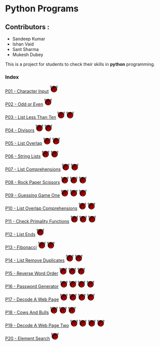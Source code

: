 #  Python Programs
## Contributors :
* Sandeep Kumar
* Ishan Vaid
* Sant Sharma
* Mukesh Dubey

This is a project for students to check their skills in **python** programming.
### Index

[P01 - Character Input](characterinput.md) ![Difficulty Level](diff.png "Difficulty level" )

[P02 - Odd or Even](oddoreven.md) ![Difficulty Level](diff.png "Difficulty level" )

[P03 - List Less Than Ten](listlessthanten.md) ![Difficulty Level](diff.png "Difficulty level" ) ![Difficulty Level](diff.png "Difficulty level" )

[P04 - Divisors](divisior.md) ![Difficulty Level](diff.png "Difficulty level" ) ![Difficulty Level](diff.png "Difficulty level" )

[P05 - List Overlap](listoverlap.md) ![Difficulty Level](diff.png "Difficulty level" ) ![Difficulty Level](diff.png "Difficulty level" )

[P06 - String Lists](Stringlists.md) ![Difficulty Level](diff.png "Difficulty level" ) ![Difficulty Level](diff.png "Difficulty level" )

[P07 - List Comprehensions](ListComprehensions.md) ![Difficulty Level](diff.png "Difficulty level" ) ![Difficulty Level](diff.png "Difficulty level" )

[P08 - Rock Paper Scissors](rockpaperscissors.md) ![Difficulty Level](diff.png "Difficulty level" ) ![Difficulty Level](diff.png "Difficulty level" ) ![Difficulty Level](diff.png "Difficulty level" )

[P09 - Guessing Game One](guessinggameone.md) ![Difficulty Level](diff.png "Difficulty level" ) ![Difficulty Level](diff.png "Difficulty level" ) ![Difficulty Level](diff.png "Difficulty level" )

[P10 - List Overlap Comprehensions](listoverlapcomprehensions.md) ![Difficulty Level](diff.png "Difficulty level" ) ![Difficulty Level](diff.png "Difficulty level" )

[P11 - Check Primality Functions](checkprimality.md) ![Difficulty Level](diff.png "Difficulty level" ) ![Difficulty Level](diff.png "Difficulty level" ) ![Difficulty Level](diff.png "Difficulty level" )

[P12 - List Ends](listends.md) ![Difficulty Level](diff.png "Difficulty level" )

[P13 - Fibonacci](fibonacci.md) ![Difficulty Level](diff.png "Difficulty level" ) ![Difficulty Level](diff.png "Difficulty level" )

[P14 - List Remove Duplicates](listremoveduplicates.md) ![Difficulty Level](diff.png "Difficulty level" ) ![Difficulty Level](diff.png "Difficulty level" )

[P15 - Reverse Word Order](reversewordorder.md) ![Difficulty Level](diff.png "Difficulty level" ) ![Difficulty Level](diff.png "Difficulty level" ) ![Difficulty Level](diff.png "Difficulty level" )

[P16 - Password Generator](passwordgenerator.md) ![Difficulty Level](diff.png "Difficulty level" ) ![Difficulty Level](diff.png "Difficulty level" ) ![Difficulty Level](diff.png "Difficulty level" ) ![Difficulty Level](diff.png "Difficulty level" )

[P17 - Decode A Web Page](decodewebpage.md) ![Difficulty Level](diff.png "Difficulty level" ) ![Difficulty Level](diff.png "Difficulty level" ) ![Difficulty Level](diff.png "Difficulty level" ) ![Difficulty Level](diff.png "Difficulty level" )

[P18 - Cows And Bulls](cowsandbulls.md) ![Difficulty Level](diff.png "Difficulty level" ) ![Difficulty Level](diff.png "Difficulty level" ) ![Difficulty Level](diff.png "Difficulty level" )

[P19 - Decode A Web Page Two](decodeawebpage2.md) ![Difficulty Level](diff.png "Difficulty level" ) ![Difficulty Level](diff.png "Difficulty level" ) ![Difficulty Level](diff.png "Difficulty level" ) ![Difficulty Level](diff.png "Difficulty level" )

[P20 - Element Search](elementsearch.md) ![Difficulty Level](diff.png "Difficulty level" )
